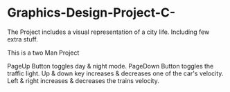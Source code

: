 # Graphics-Design-Project-C-
The Project includes a visual representation of a city life. Including few extra stuff.

This is a two Man Project

PageUp Button toggles day & night mode.
PageDown Button toggles the traffic light.
Up & down key increases & decreases one of the car's velocity.
Left & right increases & decreases the trains velocity.
